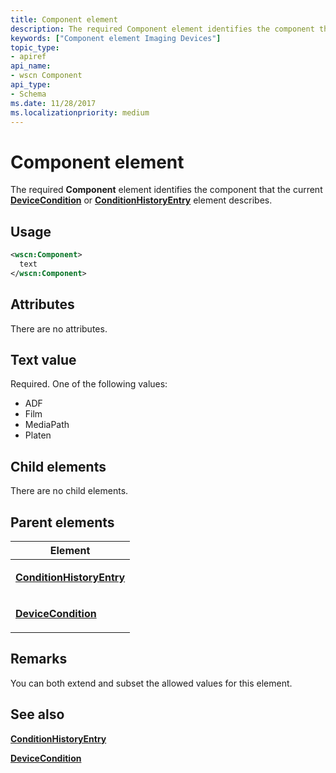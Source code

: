 ```yaml
---
title: Component element
description: The required Component element identifies the component that the current DeviceCondition or ConditionHistoryEntry element describes.
keywords: ["Component element Imaging Devices"]
topic_type:
- apiref
api_name:
- wscn Component
api_type:
- Schema
ms.date: 11/28/2017
ms.localizationpriority: medium
---
```


# Component element


The required **Component** element identifies the component that the current [**DeviceCondition**](devicecondition.md) or [**ConditionHistoryEntry**](conditionhistoryentry.md) element describes.

## Usage

```xml
<wscn:Component>
  text
</wscn:Component>
```

## Attributes

There are no attributes.

## Text value

Required. One of the following values:

-   ADF
-   Film
-   MediaPath
-   Platen

## Child elements


There are no child elements.

## Parent elements


<table>
<colgroup>
<col width="100%" />
</colgroup>
<thead>
<tr class="header">
<th>Element</th>
</tr>
</thead>
<tbody>
<tr class="odd">
<td><p><a href="conditionhistoryentry.md" data-raw-source="[&lt;strong&gt;ConditionHistoryEntry&lt;/strong&gt;](conditionhistoryentry.md)"><strong>ConditionHistoryEntry</strong></a></p></td>
</tr>
<tr class="even">
<td><p><a href="devicecondition.md" data-raw-source="[&lt;strong&gt;DeviceCondition&lt;/strong&gt;](devicecondition.md)"><strong>DeviceCondition</strong></a></p></td>
</tr>
</tbody>
</table>

## Remarks

You can both extend and subset the allowed values for this element.

## See also


[**ConditionHistoryEntry**](conditionhistoryentry.md)

[**DeviceCondition**](devicecondition.md)

 

 






